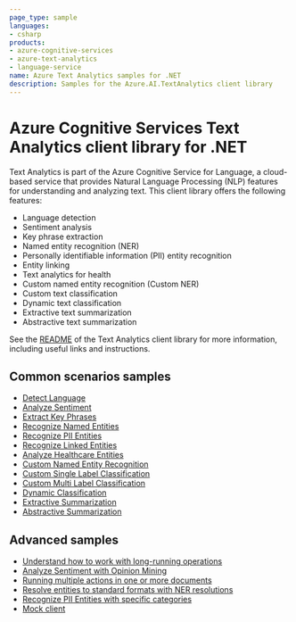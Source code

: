 ```yaml
---
page_type: sample
languages:
- csharp
products:
- azure-cognitive-services
- azure-text-analytics
- language-service
name: Azure Text Analytics samples for .NET
description: Samples for the Azure.AI.TextAnalytics client library
---
```


# Azure Cognitive Services Text Analytics client library for .NET

Text Analytics is part of the Azure Cognitive Service for Language, a cloud-based service that provides Natural Language Processing (NLP) features for understanding and analyzing text. This client library offers the following features:

* Language detection
* Sentiment analysis
* Key phrase extraction
* Named entity recognition (NER)
* Personally identifiable information (PII) entity recognition
* Entity linking
* Text analytics for health
* Custom named entity recognition (Custom NER)
* Custom text classification
* Dynamic text classification
* Extractive text summarization
* Abstractive text summarization

See the [README][README] of the Text Analytics client library for more information, including useful links and instructions.

## Common scenarios samples

* [Detect Language](https://github.com/Azure/azure-sdk-for-net/tree/main/sdk/textanalytics/Azure.AI.TextAnalytics/samples/Sample1_DetectLanguage.md)
* [Analyze Sentiment](https://github.com/Azure/azure-sdk-for-net/tree/main/sdk/textanalytics/Azure.AI.TextAnalytics/samples/Sample2_AnalyzeSentiment.md)
* [Extract Key Phrases](https://github.com/Azure/azure-sdk-for-net/tree/main/sdk/textanalytics/Azure.AI.TextAnalytics/samples/Sample3_ExtractKeyPhrases.md)
* [Recognize Named Entities](https://github.com/Azure/azure-sdk-for-net/tree/main/sdk/textanalytics/Azure.AI.TextAnalytics/samples/Sample4_RecognizeEntities.md)
* [Recognize PII Entities](https://github.com/Azure/azure-sdk-for-net/tree/main/sdk/textanalytics/Azure.AI.TextAnalytics/samples/Sample5_RecognizePiiEntities.md)
* [Recognize Linked Entities](https://github.com/Azure/azure-sdk-for-net/tree/main/sdk/textanalytics/Azure.AI.TextAnalytics/samples/Sample6_RecognizeLinkedEntities.md)
* [Analyze Healthcare Entities](https://github.com/Azure/azure-sdk-for-net/blob/main/sdk/textanalytics/Azure.AI.TextAnalytics/samples/Sample7_AnalyzeHealthcareEntities.md)
* [Custom Named Entity Recognition](https://github.com/Azure/azure-sdk-for-net/tree/main/sdk/textanalytics/Azure.AI.TextAnalytics/samples/Sample8_RecognizeCustomEntities.md)
* [Custom Single Label Classification](https://github.com/Azure/azure-sdk-for-net/tree/main/sdk/textanalytics/Azure.AI.TextAnalytics/samples/Sample9_SingleLabelClassify.md)
* [Custom Multi Label Classification](https://github.com/Azure/azure-sdk-for-net/tree/main/sdk/textanalytics/Azure.AI.TextAnalytics/samples/Sample10_MultiLabelClassify.md)
* [Dynamic Classification](https://github.com/Azure/azure-sdk-for-net/tree/main/sdk/textanalytics/Azure.AI.TextAnalytics/samples/Sample11_DynamicClassify.md)
* [Extractive Summarization](https://github.com/Azure/azure-sdk-for-net/tree/main/sdk/textanalytics/Azure.AI.TextAnalytics/samples/Sample12_ExtractSummary.md)
* [Abstractive Summarization](https://github.com/Azure/azure-sdk-for-net/tree/main/sdk/textanalytics/Azure.AI.TextAnalytics/samples/Sample13_AbstractSummary.md)

## Advanced samples

* [Understand how to work with long-running operations](https://github.com/Azure/azure-sdk-for-net/blob/main/sdk/textanalytics/Azure.AI.TextAnalytics/samples/Sample_LROPolling.md)
* [Analyze Sentiment with Opinion Mining](https://github.com/Azure/azure-sdk-for-net/tree/main/sdk/textanalytics/Azure.AI.TextAnalytics/samples/Sample2.1_AnalyzeSentimentWithOpinionMining.md)
* [Running multiple actions in one or more documents](https://github.com/Azure/azure-sdk-for-net/blob/main/sdk/textanalytics/Azure.AI.TextAnalytics/samples/Sample_AnalyzeActions.md)
* [Resolve entities to standard formats with NER resolutions](https://github.com/Azure/azure-sdk-for-net/tree/main/sdk/textanalytics/Azure.AI.TextAnalytics/samples/Sample_RecognizeEntitiesWithResolutions.md)
* [Recognize PII Entities with specific categories](https://github.com/Azure/azure-sdk-for-net/blob/main/sdk/textanalytics/Azure.AI.TextAnalytics/tests/samples/Sample5_RecognizePiiEntitiesWithCategoriesFilter.cs)
* [Mock client](https://github.com/Azure/azure-sdk-for-net/tree/main/sdk/textanalytics/Azure.AI.TextAnalytics/samples/Sample_MockClient.md)

[README]: https://github.com/Azure/azure-sdk-for-net/blob/main/sdk/textanalytics/Azure.AI.TextAnalytics/README.md